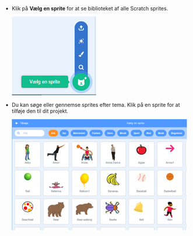 + Klik på **Vælg en sprite** for at se biblioteket af alle Scratch sprites.
    
    ![skærmbillede](images/sprite-library.png)

+ Du kan søge eller gennemse sprites efter tema. Klik på en sprite for at tilføje den til dit projekt.
    
    ![screenshots](images/sprite-choose.png)